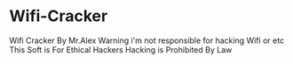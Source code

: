 # Wifi-Cracker
Wifi Cracker By Mr.Alex
Warning i'm not responsible for hacking Wifi or etc This Soft is For Ethical Hackers 
Hacking is Prohibited By Law
